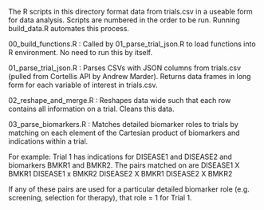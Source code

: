 The R scripts in this directory format data from trials.csv in a useable form for data analysis. Scripts are numbered in the order to be run. Running build_data.R automates this process.

00_build_functions.R : 
Called by 01_parse_trial_json.R to load functions into R environment. 
No need to run this by itself.

01_parse_trial_json.R : 
Parses CSVs with JSON columns from trials.csv (pulled from Cortellis API by Andrew Marder). 
Returns data frames in long form for each variable of interest in trials.csv.

02_reshape_and_merge.R : 
Reshapes data wide such that each row contains all information on a trial. 
Cleans this data.

03_parse_biomarkers.R : 
Matches detailed biomarker roles to trials by matching on each element of 
the Cartesian product of biomarkers and indications within a trial. 

For example: 
Trial 1 has indications for DISEASE1 and DISEASE2 and biomarkers BMKR1 and BMKR2.
The pairs matched on are
DISEASE1 X BMKR1
DISEASE1 x BMKR2
DISEASE2 X BMKR1 
DISEASE2 X BMKR2

If any of these pairs are used for a particular detailed biomarker role (e.g. screening, selection for therapy),
that role = 1 for Trial 1.



